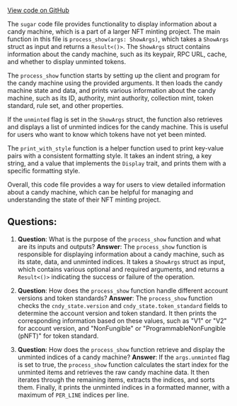[View code on GitHub](https://github.com/metaplex-foundation/sugar/src/show/process.rs)

The `sugar` code file provides functionality to display information about a candy machine, which is a part of a larger NFT minting project. The main function in this file is `process_show(args: ShowArgs)`, which takes a `ShowArgs` struct as input and returns a `Result<()>`. The `ShowArgs` struct contains information about the candy machine, such as its keypair, RPC URL, cache, and whether to display unminted tokens.

The `process_show` function starts by setting up the client and program for the candy machine using the provided arguments. It then loads the candy machine state and data, and prints various information about the candy machine, such as its ID, authority, mint authority, collection mint, token standard, rule set, and other properties.

If the `unminted` flag is set in the `ShowArgs` struct, the function also retrieves and displays a list of unminted indices for the candy machine. This is useful for users who want to know which tokens have not yet been minted.

The `print_with_style` function is a helper function used to print key-value pairs with a consistent formatting style. It takes an indent string, a key string, and a value that implements the `Display` trait, and prints them with a specific formatting style.

Overall, this code file provides a way for users to view detailed information about a candy machine, which can be helpful for managing and understanding the state of their NFT minting project.
## Questions: 
 1. **Question**: What is the purpose of the `process_show` function and what are its inputs and outputs?
   **Answer**: The `process_show` function is responsible for displaying information about a candy machine, such as its state, data, and unminted indices. It takes a `ShowArgs` struct as input, which contains various optional and required arguments, and returns a `Result<()>` indicating the success or failure of the operation.

2. **Question**: How does the `process_show` function handle different account versions and token standards?
   **Answer**: The `process_show` function checks the `cndy_state.version` and `cndy_state.token_standard` fields to determine the account version and token standard. It then prints the corresponding information based on these values, such as "V1" or "V2" for account version, and "NonFungible" or "ProgrammableNonFungible (pNFT)" for token standard.

3. **Question**: How does the `process_show` function retrieve and display the unminted indices of a candy machine?
   **Answer**: If the `args.unminted` flag is set to true, the `process_show` function calculates the start index for the unminted items and retrieves the raw candy machine data. It then iterates through the remaining items, extracts the indices, and sorts them. Finally, it prints the unminted indices in a formatted manner, with a maximum of `PER_LINE` indices per line.